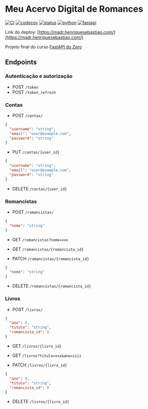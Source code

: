 # Meu Acervo Digital de Romances

[![CI](https://github.com/henriquesebastiao/madr/actions/workflows/ci.yml/badge.svg)](https://github.com/henriquesebastiao/madr/actions/workflows/ci.yml)
[![codecov](https://codecov.io/gh/henriquesebastiao/madr/graph/badge.svg?token=h1LHjY5hZb)](https://codecov.io/gh/henriquesebastiao/madr)
[![status](https://uptime.henriquesebastiao.com/api/badge/24/status)]()
[![python](https://img.shields.io/badge/python-3.12.4-blue)]()
[![fastapi](https://img.shields.io/badge/fastapi-0.112.1-blue)]()

Link do deploy: [https://madr.henriquesebastiao.com/](https://madr.henriquesebastiao.com/)

Projeto final do curso [FastAPI do Zero](https://fastapidozero.dunossauro.com/)

## Endpoints

### Autenticação e autorização

- POST `/token`
- POST `/token_refresh`

### Contas

- POST `/contas/`

```json
{
  "username": "string",
  "email": "user@example.com",
  "password": "string"
}
```

- PUT `/contas/{user_id}`

```json
{
  "username": "string",
  "email": "user@example.com",
  "password": "string"
}
```

- DELETE `/contas/{user_id}`

### Romancistas

- POST `/romancistas/`

```json
{
  "nome": "string"
}
```

- GET `/romancistas?nome=xxx`
- GET `/romancistas/{romancista_id}`

- PATCH `/romancistas/{romancista_id}`

```json
{
  "nome": "string"
}
```

- DELETE `/romancistas/{romancista_id}`

### Livros

- POST `/livros/`

```json
{
  "ano": 0,
  "titulo": "string",
  "romancista_id": 0
}
```

- GET `/livros/{livro_id}`
- GET `/livros?titulo=xxx&ano=iiii`

- PATCH `/livros/{livro_id}`

```json
{
  "ano": 0,
  "titulo": "string",
  "romancista_id": 0
}
```

- DELETE `/livros/{livro_id}`
